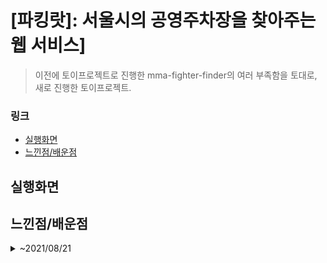 # [파킹랏]: 서울시의 공영주차장을 찾아주는 웹 서비스]
> 이전에 토이프로젝트로 진행한 mma-fighter-finder의 여러 부족함을 토대로, 새로 진행한 토이프로젝트. 

### 링크
- [실행화면](#실행화면)
- [느낀점/배운점](#느낀점/배운점)

## 실행화면

## 느낀점/배운점

<details>
<summary>~2021/08/21</summary>
<div markdown="1">

- 웹을 통해 나름대로의 서비스를 만드는 거에서 성취감을 얻어, 맨땅에 헤딩을 해왔는데 이에 한계를 느끼고, css/js/react의 기본을 더 다질 필요가 있다고 느낌.
- 프로젝트의 구조를 잘 잡아놓고 시작하는 것의 중요성을 느꼈음. 혼자하는 프로젝트라 일단 생각나는 대로 이름을 지어대고 폴더를 구성했었는데 나중에 다 뒤바꾸는 것이 힘들었음.
- 추가로, 너무 한 페이지를 만드는 것에만 급급해서 styled component의 강력한 기능들을 못쓰고, 유지보수가 힘들게 짜지 않았나.
- 코드는 다른 사람도 읽을 수 있어야 하는데, 이거 다른 사람이 읽을 수 있을까? 다른 사람도 볼 수 있도록 폴더, 파일명 정하는 건 어려운 듯 하다...
- 연습하기 위한 토이프로젝트라 주제를 대충 정했다. 첫 프로젝트(격투기 선수 찾아주는 사이트)는 정말 필요에 의해서 만들었는데, 이번 프로젝트는 너무 주제를 대충 잡아서 실용성이 좀 적을 것 같다는 생각이 든다.
- 사지방에서 시간날 때 마다 구름으로 코드를 짰는데, 포매터가 마땅하지 않아서(내가 못찾은건가) 정말 코드가 더러웠던 적이 한둘이 아니다. 이건 아니다 싶을때만 alt shift P로 포매팅을 해줬는데 prettier가 보고싶었다... 포매터가 왜 필요한지 알아버린 순간...

</details>
</div>
